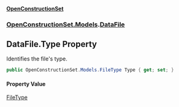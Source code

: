 #### [OpenConstructionSet](index.md 'index')
### [OpenConstructionSet.Models](index.md#OpenConstructionSet_Models 'OpenConstructionSet.Models').[DataFile](q_8MggXJ9Yoajs1dvqB03g.md 'OpenConstructionSet.Models.DataFile')
## DataFile.Type Property
Identifies the file's type.  
```csharp
public OpenConstructionSet.Models.FileType Type { get; set; }
```
#### Property Value
[FileType](TujeFsxyMe5rTsbAWARcfA.md 'OpenConstructionSet.Models.FileType')
